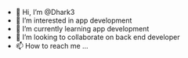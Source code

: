 - 👋 Hi, I’m @Dhark3
- 👀 I’m interested in app development 
- 🌱 I’m currently learning app development 
- 💞️ I’m looking to collaborate on back end developer 
- 📫 How to reach me ...

<!---
Dhark3/Dhark3 is a ✨ special ✨ repository because its `README.md` (this file) appears on your GitHub profile.
You can click the Preview link to take a look at your changes.
--->
